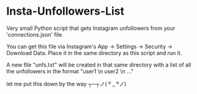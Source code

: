 # Insta-Unfollowers-List
Very small Python script that gets Instagram unfollowers from your 'connections.json' file.

You can get this file via Instagram's App -> Settings -> Security -> Download Data. Place it in the same directory as this script and run it.

A new file "unfs.txt" will be created in that same directory with a list of all the unfollowers in the format "user1 \n user2 \n ..."













let me put this down by the way ┬─┬ノ( º _ ºノ)
